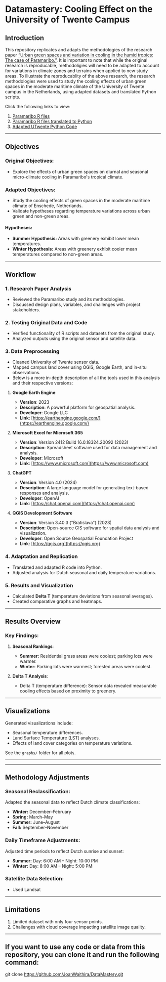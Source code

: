 # Datamastery: Cooling Effect on the University of Twente Campus

## Introduction

This repository replicates and adapts the methodologies of the research paper [“Urban green spaces and variation in cooling in the humid tropics: The case of Paramaribo.”](https://doi.org/10.1016/j.ufug.2023.128111). It is important to note that while the original research is reproducable, methodoligies will need to be adapted to account for variations in climate zones and terrains when applied to new study areas. To illustrate the reproducablity of the above research, the research methodologies were used to study the cooling effects of urban green spaces in the moderate maritime climate of the University of Twente campus in the Netherlands, using adapted datasets and translated Python scripts.

Click the following links to view:
1. [Paramaribo R files](https://github.com/JoanWaithira/DataMastery/tree/master/Original%20data/Challenge-Cooling-Paramaribo-UT/R%20Code) 
2. [Paramaribo R files translated to Python](https://github.com/JoanWaithira/DataMastery/tree/master/Original%20data/Challenge-Cooling-Paramaribo-UT/Original%20Translated%20Python%20Code)
3. [Adapted UTwente Python Code](https://github.com/JoanWaithira/DataMastery/tree/master/UT%20CampusData/Reproduced%20Code)
---

## Objectives

### Original Objectives:
- Explore the effects of urban green spaces on diurnal and seasonal micro-climate cooling in Paramaribo's tropical climate.

### Adapted Objectives:
- Study the cooling effects of green spaces in the moderate maritime climate of Enschede, Netherlands.
- Validate hypotheses regarding temperature variations across urban green and non-green areas.

#### Hypotheses:
- **Summer Hypothesis:** Areas with greenery exhibit lower mean temperatures.
- **Winter Hypothesis:** Areas with greenery exhibit cooler mean temperatures compared to non-green areas.

---

## Workflow

### 1. Research Paper Analysis
- Reviewed the Paramaribo study and its methodologies.
- Discussed design plans, variables, and challenges with project stakeholders.

### 2. Testing Original Data and Code
- Verified functionality of R scripts and datasets from the original study.
- Analyzed outputs using the original sensor and satellite data.

### 3. Data Preprocessing
- Cleaned University of Twente sensor data.
- Mapped campus land cover using QGIS, Google Earth, and in-situ observations.
- Below is a more in-depth description of all the tools used in this analysis and their respective versions:

1. **Google Earth Engine**  
   - **Version**: 2023  
   - **Description**: A powerful platform for geospatial analysis.  
   - **Developer**: Google LLC  
   - **Link**: [https://earthengine.google.com/](https://earthengine.google.com/)  

2. **Microsoft Excel for Microsoft 365**  
   - **Version**: Version 2412 Build 16.0.18324.20092 (2023)  
   - **Description**: Spreadsheet software used for data management and analysis.  
   - **Developer**: Microsoft  
   - **Link**: [https://www.microsoft.com](https://www.microsoft.com)  

3. **ChatGPT**  
   - **Version**: Version 4.0 (2024)  
   - **Description**: A large language model for generating text-based responses and analysis.  
   - **Developer**: OpenAI  
   - **Link**: [https://chat.openai.com](https://chat.openai.com)  

4. **QGIS Development Software**  
   - **Version**: Version 3.40.3 ("Bratislava") (2023)  
   - **Description**: Open-source GIS software for spatial data analysis and visualization.  
   - **Developer**: Open Source Geospatial Foundation Project  
   - **Link**: [https://qgis.org](https://qgis.org)  



### 4. Adaptation and Replication
- Translated and adapted R code into Python.
- Adjusted analysis for Dutch seasonal and daily temperature variations.

### 5. Results and Visualization
- Calculated **Delta T** (temperature deviations from seasonal averages).
- Created comparative graphs and heatmaps.

---
## Results Overview

### Key Findings:
1. **Seasonal Rankings**:
   - **Summer:** Residential grass areas were coolest; parking lots were warmer.
   - **Winter:** Parking lots were warmest; forested areas were coolest.

2. **Delta T Analysis**:
   - Delta T (temperature difference): Sensor data revealed measurable cooling effects based on proximity to greenery.

---

## Visualizations

Generated visualizations include:
- Seasonal temperature differences.
- Land Surface Temperature (LST) analyses.
- Effects of land cover categories on temperature variations.

See the `graphs/` folder for all plots.

---


---

## Methodology Adjustments

### Seasonal Reclassification:
Adapted the seasonal data to reflect Dutch climate classifications:
- **Winter:** December–February
- **Spring:** March–May
- **Summer:** June–August
- **Fall:** September–November

### Daily Timeframe Adjustments:
Adjusted time periods to reflect Dutch sunrise and sunset:
- **Summer:** Day: 6:00 AM – Night: 10:00 PM
- **Winter:** Day: 8:00 AM – Night: 5:00 PM

### Satellite Data Selection:
- Used Landsat 

---

## Limitations

1. Limited dataset with only four sensor points.
2. Challenges with cloud coverage impacting satellite image quality.

---


## If you want to use any code or data from this repository, you can clone it and run the following command:
git clone https://github.com/JoanWaithira/DataMastery.git
